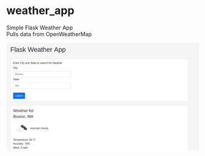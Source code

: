 # weather_app

Simple Flask Weather App\
Pulls data from OpenWeatherMap

![ScreenShot](weather_app_screenshot.png)
